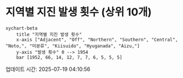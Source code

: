 # 지역별 지진 발생 횟수 (상위 10개)

```mermaid
xychart-beta
    title "지역별 지진 발생 횟수"
    x-axis ["Adjacent", "Off", "Northern", "Southern", "Central", "Noto,", "미분류", "Kiisuido", "Hyuganada", "Aizu,"]
    y-axis "발생 횟수" 0 --> 1954
    bar [1952, 66, 14, 12, 7, 7, 6, 5, 5, 5]
```

업데이트 시간: 2025-07-19 04:10:56
